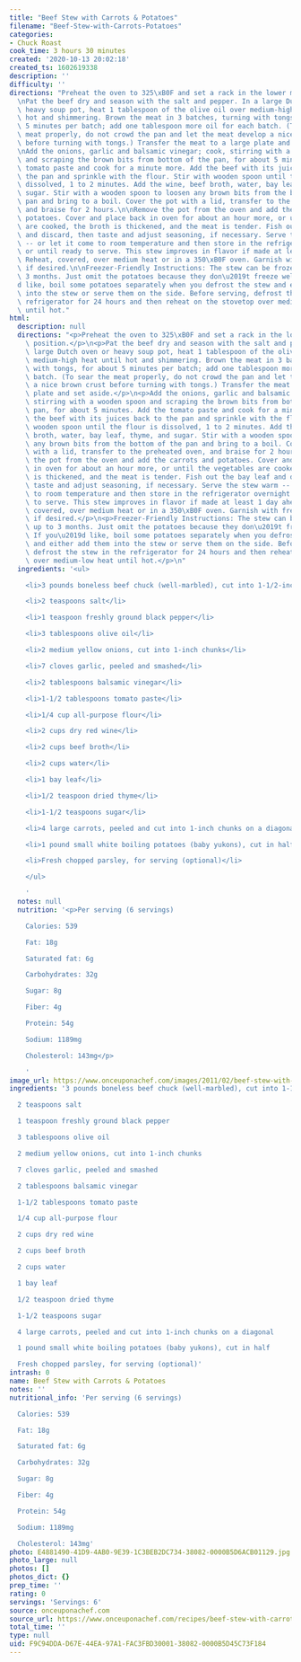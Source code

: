 ```yaml
---
title: "Beef Stew with Carrots & Potatoes"
filename: "Beef-Stew-with-Carrots-Potatoes"
categories:
- Chuck Roast
cook_time: 3 hours 30 minutes
created: '2020-10-13 20:02:18'
created_ts: 1602619338
description: ''
difficulty: ''
directions: "Preheat the oven to 325\xB0F and set a rack in the lower middle position.\n\
  \nPat the beef dry and season with the salt and pepper. In a large Dutch oven or\
  \ heavy soup pot, heat 1 tablespoon of the olive oil over medium-high heat until\
  \ hot and shimmering. Brown the meat in 3 batches, turning with tongs, for about\
  \ 5 minutes per batch; add one tablespoon more oil for each batch. (To sear the\
  \ meat properly, do not crowd the pan and let the meat develop a nice brown crust\
  \ before turning with tongs.) Transfer the meat to a large plate and set aside.\n\
  \nAdd the onions, garlic and balsamic vinegar; cook, stirring with a wooden spoon\
  \ and scraping the brown bits from bottom of the pan, for about 5 minutes. Add the\
  \ tomato paste and cook for a minute more. Add the beef with its juices back to\
  \ the pan and sprinkle with the flour. Stir with wooden spoon until the flour is\
  \ dissolved, 1 to 2 minutes. Add the wine, beef broth, water, bay leaf, thyme, and\
  \ sugar. Stir with a wooden spoon to loosen any brown bits from the bottom of the\
  \ pan and bring to a boil. Cover the pot with a lid, transfer to the preheated oven,\
  \ and braise for 2 hours.\n\nRemove the pot from the oven and add the carrots and\
  \ potatoes. Cover and place back in oven for about an hour more, or until the vegetables\
  \ are cooked, the broth is thickened, and the meat is tender. Fish out the bay leaf\
  \ and discard, then taste and adjust seasoning, if necessary. Serve the stew warm\
  \ -- or let it come to room temperature and then store in the refrigerator overnight\
  \ or until ready to serve. This stew improves in flavor if made at least 1 day ahead.\
  \ Reheat, covered, over medium heat or in a 350\xB0F oven. Garnish with fresh parsley,\
  \ if desired.\n\nFreezer-Friendly Instructions: The stew can be frozen for up to\
  \ 3 months. Just omit the potatoes because they don\u2019t freeze well. If you\u2019\
  d like, boil some potatoes separately when you defrost the stew and either add them\
  \ into the stew or serve them on the side. Before serving, defrost the stew in the\
  \ refrigerator for 24 hours and then reheat on the stovetop over medium-low heat\
  \ until hot."
html:
  description: null
  directions: "<p>Preheat the oven to 325\xB0F and set a rack in the lower middle\
    \ position.</p>\n<p>Pat the beef dry and season with the salt and pepper. In a\
    \ large Dutch oven or heavy soup pot, heat 1 tablespoon of the olive oil over\
    \ medium-high heat until hot and shimmering. Brown the meat in 3 batches, turning\
    \ with tongs, for about 5 minutes per batch; add one tablespoon more oil for each\
    \ batch. (To sear the meat properly, do not crowd the pan and let the meat develop\
    \ a nice brown crust before turning with tongs.) Transfer the meat to a large\
    \ plate and set aside.</p>\n<p>Add the onions, garlic and balsamic vinegar; cook,\
    \ stirring with a wooden spoon and scraping the brown bits from bottom of the\
    \ pan, for about 5 minutes. Add the tomato paste and cook for a minute more. Add\
    \ the beef with its juices back to the pan and sprinkle with the flour. Stir with\
    \ wooden spoon until the flour is dissolved, 1 to 2 minutes. Add the wine, beef\
    \ broth, water, bay leaf, thyme, and sugar. Stir with a wooden spoon to loosen\
    \ any brown bits from the bottom of the pan and bring to a boil. Cover the pot\
    \ with a lid, transfer to the preheated oven, and braise for 2 hours.</p>\n<p>Remove\
    \ the pot from the oven and add the carrots and potatoes. Cover and place back\
    \ in oven for about an hour more, or until the vegetables are cooked, the broth\
    \ is thickened, and the meat is tender. Fish out the bay leaf and discard, then\
    \ taste and adjust seasoning, if necessary. Serve the stew warm -- or let it come\
    \ to room temperature and then store in the refrigerator overnight or until ready\
    \ to serve. This stew improves in flavor if made at least 1 day ahead. Reheat,\
    \ covered, over medium heat or in a 350\xB0F oven. Garnish with fresh parsley,\
    \ if desired.</p>\n<p>Freezer-Friendly Instructions: The stew can be frozen for\
    \ up to 3 months. Just omit the potatoes because they don\u2019t freeze well.\
    \ If you\u2019d like, boil some potatoes separately when you defrost the stew\
    \ and either add them into the stew or serve them on the side. Before serving,\
    \ defrost the stew in the refrigerator for 24 hours and then reheat on the stovetop\
    \ over medium-low heat until hot.</p>\n"
  ingredients: '<ul>

    <li>3 pounds boneless beef chuck (well-marbled), cut into 1-1/2-inch pieces</li>

    <li>2 teaspoons salt</li>

    <li>1 teaspoon freshly ground black pepper</li>

    <li>3 tablespoons olive oil</li>

    <li>2 medium yellow onions, cut into 1-inch chunks</li>

    <li>7 cloves garlic, peeled and smashed</li>

    <li>2 tablespoons balsamic vinegar</li>

    <li>1-1/2 tablespoons tomato paste</li>

    <li>1/4 cup all-purpose flour</li>

    <li>2 cups dry red wine</li>

    <li>2 cups beef broth</li>

    <li>2 cups water</li>

    <li>1 bay leaf</li>

    <li>1/2 teaspoon dried thyme</li>

    <li>1-1/2 teaspoons sugar</li>

    <li>4 large carrots, peeled and cut into 1-inch chunks on a diagonal</li>

    <li>1 pound small white boiling potatoes (baby yukons), cut in half</li>

    <li>Fresh chopped parsley, for serving (optional)</li>

    </ul>

    '
  notes: null
  nutrition: '<p>Per serving (6 servings)

    Calories: 539

    Fat: 18g

    Saturated fat: 6g

    Carbohydrates: 32g

    Sugar: 8g

    Fiber: 4g

    Protein: 54g

    Sodium: 1189mg

    Cholesterol: 143mg</p>

    '
image_url: https://www.onceuponachef.com/images/2011/02/beef-stew-with-carrots-potatoes.jpg
ingredients: '3 pounds boneless beef chuck (well-marbled), cut into 1-1/2-inch pieces

  2 teaspoons salt

  1 teaspoon freshly ground black pepper

  3 tablespoons olive oil

  2 medium yellow onions, cut into 1-inch chunks

  7 cloves garlic, peeled and smashed

  2 tablespoons balsamic vinegar

  1-1/2 tablespoons tomato paste

  1/4 cup all-purpose flour

  2 cups dry red wine

  2 cups beef broth

  2 cups water

  1 bay leaf

  1/2 teaspoon dried thyme

  1-1/2 teaspoons sugar

  4 large carrots, peeled and cut into 1-inch chunks on a diagonal

  1 pound small white boiling potatoes (baby yukons), cut in half

  Fresh chopped parsley, for serving (optional)'
intrash: 0
name: Beef Stew with Carrots & Potatoes
notes: ''
nutritional_info: 'Per serving (6 servings)

  Calories: 539

  Fat: 18g

  Saturated fat: 6g

  Carbohydrates: 32g

  Sugar: 8g

  Fiber: 4g

  Protein: 54g

  Sodium: 1189mg

  Cholesterol: 143mg'
photo: E4881490-41D9-4AB0-9E39-1C3BEB2DC734-38082-0000B5D6ACB01129.jpg
photo_large: null
photos: []
photos_dict: {}
prep_time: ''
rating: 0
servings: 'Servings: 6'
source: onceuponachef.com
source_url: https://www.onceuponachef.com/recipes/beef-stew-with-carrots-potatoes.html
total_time: ''
type: null
uid: F9C94DDA-D67E-44EA-97A1-FAC3FBD30001-38082-0000B5D45C73F184
---
```

